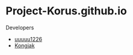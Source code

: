 # Project-Korus.github.io
Developers
 - [uuuuu1226](https://github.com/uuuuu1226)
 - [Kongjak](https://github.com/kongwoojin)
